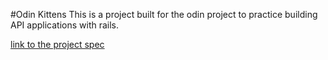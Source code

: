 #Odin Kittens
This is a project built for the odin project to practice building API applications with rails.

[link to the project spec](http://www.theodinproject.com/ruby-on-rails/apis)
